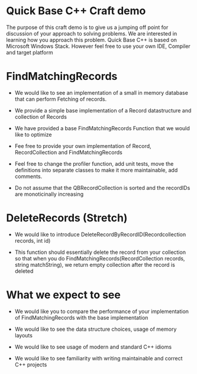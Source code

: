 # Quick Base C++ Craft demo

The purpose of this craft demo is to give us a jumping off point for discussion of your approach to solving problems. We are interested in learning how you approach this problem.
Quick Base C++ is based on Microsoft Windows Stack. However feel free to use your own IDE, Compiler and target platform

# FindMatchingRecords

- We would like to see an implementation of a small in memory database that can perform Fetching of records.

- We provide a simple base implementation of a Record datastructure and collection of Records

- We have provided a base FindMatchingRecords Function that we would like to optimize

- Fee free to provide your own implementation of Record, RecordCollection and FindMatchingRecords

- Feel free to change the profiler function, add unit tests, move the definitions into separate classes to make it more maintainable, add comments.

- Do not assume that the QBRecordCollection is sorted and the recordIDs are monoticinally increasing

# DeleteRecords (Stretch)

- We would like to introduce DeleteRecordByRecordID(Recordcollection records, int id)

- This function should essentially delete the record from your collection so that when you do FindMatchingRecords(RecordCollection records, string matchString), we return empty collection after the record is deleted

# What we expect to see
- We would like you to compare the performance of your implementation of FindMatchingRecords with the base implementation

- We would like to see the data structure choices, usage of memory layouts

- We would like to see usage of modern and standard C++ idioms

- We would like to see familiarity with writing maintainable and correct C++ projects

